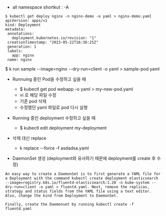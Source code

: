  - all namespace shortkut : -A
 
 ```
$ kubectl get deploy nginx -n nginx-demo -o yaml > nginx-demo.yaml
apiVersion: apps/v1
kind: Deployment
metadata:
  annotations:
    deployment.kubernetes.io/revision: "1"
  creationTimestamp: "2023-05-22T16:36:25Z"
  generation: 1
  labels:
    app: nginx
  name: nginx
  ```


$ k run sample --image=nginx --dry-run=client -o yaml > sample-pod.yaml

- Runnuing 중인 Pod을 수정하고 싶을 때
  - $ kubectl get pod webapp -o yaml > my-new-pod.yaml
  - vi 로 해당 파일 수정
  - 기존 pod 삭제
  - 수정했던 yaml 파일로 pod 다시 실행
- Running 중인 deployment 수정하고 싶을 때
  - $ kubectl edit deployment my-deployment

- 삭제 대신 replace
  - k replace --force -f asdadsa.yaml

- DaemonSet 생성 (deployment와 유사하기 때문에 deployment를 create 후 수정)
```
An easy way to create a DaemonSet is to first generate a YAML file for a Deployment with the command kubectl create deployment elasticsearch --image=registry.k8s.io/fluentd-elasticsearch:1.20 -n kube-system --dry-run=client -o yaml > fluentd.yaml. Next, remove the replicas, strategy and status fields from the YAML file using a text editor. Also, change the kind from Deployment to DaemonSet.

Finally, create the Daemonset by running kubectl create -f fluentd.yaml
```